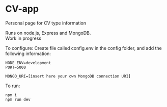 # CV-app
Personal page for CV type information

Runs on node.js, Express and MongoDB. </br>
Work in progress

To configure: 
Create file called config.env in the config folder, and add the following information: </br>
```
NODE_ENV=development
PORT=5000

MONGO_URI=[insert here your own MongoDB connection URI]
```

To run: </br>
```
npm i
npm run dev
```
